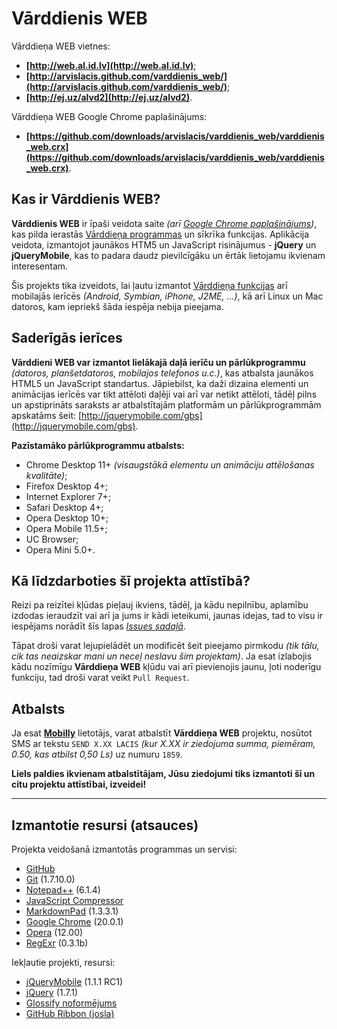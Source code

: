 # Vārddienis WEB #

Vārddieņa WEB vietnes:

- **[http://web.al.id.lv](http://web.al.id.lv)**;
- **[http://arvislacis.github.com/varddienis_web/](http://arvislacis.github.com/varddienis_web/)**;
- **[http://ej.uz/alvd2](http://ej.uz/alvd2)**.

Vārddieņa WEB Google Chrome paplašinājums:

- **[https://github.com/downloads/arvislacis/varddienis_web/varddienis_web.crx](https://github.com/downloads/arvislacis/varddienis_web/varddienis_web.crx)**.

## Kas ir Vārddienis WEB? ##

**Vārddienis WEB** ir īpaši veidota saite *(arī [Google Chrome paplašinājums](https://github.com/downloads/arvislacis/varddienis_web/varddienis_web.crx))*, kas pilda ierastās [Vārddieņa programmas](http://dl.dropbox.com/u/25130294/varddienis.zip) un sīkrīka funkcijas. Aplikācija veidota, izmantojot jaunākos HTM5 un JavaScript risinājumus - **jQuery** un **jQueryMobile**, kas to padara daudz pievilcīgāku un ērtāk lietojamu ikvienam interesentam.

Šis projekts tika izveidots, lai ļautu izmantot [Vārddieņa funkcijas](http://dl.dropbox.com/u/25130294/varddienis.zip) arī mobilajās ierīcēs *(Android, Symbian, iPhone, J2ME, ...)*, kā arī Linux un Mac datoros, kam iepriekš šāda iespēja nebija pieejama.

## Saderīgās ierīces ##

**Vārddieni WEB var izmantot lielākajā daļā ierīču un pārlūkprogrammu** *(datoros, planšetdatoros, mobilajos telefonos u.c.)*, kas atbalsta jaunākos HTML5 un JavaScript standartus. Jāpiebilst, ka daži dizaina elementi un animācijas ierīcēs var tikt attēloti daļēji vai arī var netikt attēloti, tādēļ pilns un apstiprināts saraksts ar atbalstītajām platformām un pārlūkprogrammām apskatāms šeit: [http://jquerymobile.com/gbs](http://jquerymobile.com/gbs).

**Pazīstamāko pārlūkprogrammu atbalsts:**

- Chrome Desktop 11+ *(visaugstākā elementu un animāciju attēlošanas kvalitāte)*;
- Firefox Desktop 4+;
- Internet Explorer 7+;
- Safari Desktop 4+;
- Opera Desktop 10+;
- Opera Mobile 11.5+;
- UC Browser;
- Opera Mini 5.0+.

## Kā līdzdarboties šī projekta attīstībā? ##

Reizi pa reizītei kļūdas pieļauj ikviens, tādēļ, ja kādu nepilnību, aplamību izdodas ieraudzīt vai arī ja jums ir kādi ieteikumi, jaunas idejas, tad to visu ir iespējams norādīt šīs lapas *[Issues sadaļā](https://github.com/arvislacis/varddienis_web/issues)*.

Tāpat droši varat lejupielādēt un modificēt šeit pieejamo pirmkodu *(tik tālu, cik tas neaizskar mani un neceļ neslavu šim projektam)*. Ja esat izlabojis kādu nozīmīgu **Vārddieņa WEB** kļūdu vai arī pievienojis jaunu, ļoti noderīgu funkciju, tad droši varat veikt `Pull Request`.

## Atbalsts ##

Ja esat **[Mobilly](http://www.mobilly.lv)** lietotājs, varat atbalstīt **Vārddieņa WEB** projektu, nosūtot SMS ar tekstu `SEND X.XX LACIS` *(kur X.XX ir ziedojuma summa, piemēram, 0.50, kas atbilst 0,50 Ls)* uz numuru `1859`.

**Liels paldies ikvienam atbalstītājam, Jūsu ziedojumi tiks izmantoti šī un citu projektu attīstībai, izveidei!**

----------

## Izmantotie resursi (atsauces) ##

Projekta veidošanā izmantotās programmas un servisi:

- [GitHub](https://github.com/)
- [Git](http://git-scm.com/) (1.7.10.0)
- [Notepad++](http://notepad-plus-plus.org/) (6.1.4)
- [JavaScript Compressor](http://www.minifyjavascript.com/)
- [MarkdownPad](http://markdownpad.com) (1.3.3.1)
- [Google Chrome](https://www.google.com/chrome?hl=lv) (20.0.1)
- [Opera](http://www.opera.com) (12.00)
- [RegExr](http://www.gskinner.com/RegExr/) (0.3.1b)

Iekļautie projekti, resursi:

- [jQueryMobile](http://jquerymobile.com) (1.1.1 RC1)
- [jQuery](http://jquery.com) (1.7.1)
- [Glossify noformējums](http://www.mobjectify.com/resources/Glossify_theme_for_jquery_mobile/)
- [GitHub Ribbon (josla)](https://github.com/blog/273-github-ribbons)